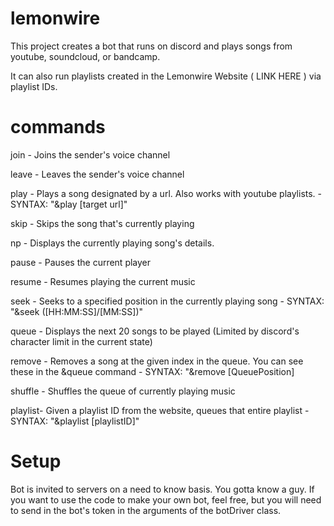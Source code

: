 # lemonwire
This project creates a bot that runs on discord and plays songs from youtube, soundcloud, or bandcamp. 

It can also run playlists created in the Lemonwire Website ( LINK HERE ) via playlist IDs.


# commands
join 	- Joins the sender's voice channel

leave 	- Leaves the sender's voice channel

play 	- Plays a song designated by a url. Also works with youtube playlists.
	- SYNTAX: "&play [target url]"

skip	- Skips the song that's currently playing

np	- Displays the currently playing song's details.

pause	- Pauses the current player

resume	- Resumes playing the current music

seek	- Seeks to a specified position in the currently playing song
	- SYNTAX: "&seek ([HH:MM:SS]/[MM:SS])"

queue	- Displays the next 20 songs to be played (Limited by discord's character limit in the current state)

remove	- Removes a song at the given index in the queue. You can see these in the &queue command
	- SYNTAX: "&remove [QueuePosition] 

shuffle	- Shuffles the queue of currently playing music

playlist- Given a playlist ID from the website, queues that entire playlist
	- SYNTAX: "&playlist [playlistID]"

# Setup
Bot is invited to servers on a need to know basis. You gotta know a guy. If you want to use the code to make your own bot, feel free, but you will need to send in the bot's token in the arguments of the botDriver class.

